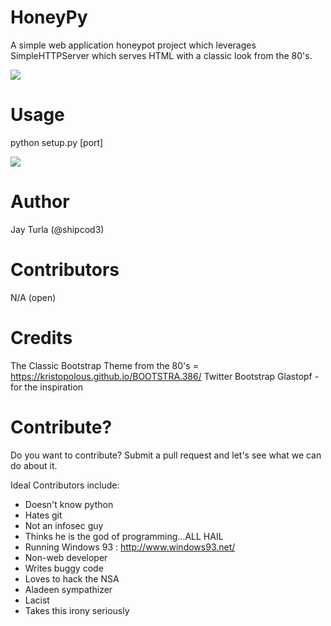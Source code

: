 HoneyPy
=======

A simple web application honeypot project which leverages SimpleHTTPServer which serves HTML with a classic look from the 80's.

<img src="https://raw.githubusercontent.com/shipcod3/honeypy/master/img/HoneyPY.PNG" />

Usage
=====

python setup.py [port]

<img src="https://raw.githubusercontent.com/shipcod3/honeypy/master/img/usage.PNG" />

Author
======
Jay Turla (@shipcod3)

Contributors
============
N/A (open)

Credits
=======
The Classic Bootstrap Theme from the 80's = https://kristopolous.github.io/BOOTSTRA.386/
Twitter Bootstrap
Glastopf - for the inspiration

Contribute?
===========
Do you want to contribute? Submit a pull request and let's see what we can do about it. 

Ideal Contributors include:
- Doesn't know python
- Hates git
- Not an infosec guy
- Thinks he is the god of programming...ALL HAIL
- Running Windows 93 : http://www.windows93.net/
- Non-web developer
- Writes buggy code
- Loves to hack the NSA
- Aladeen sympathizer
- Lacist
- Takes this irony seriously
